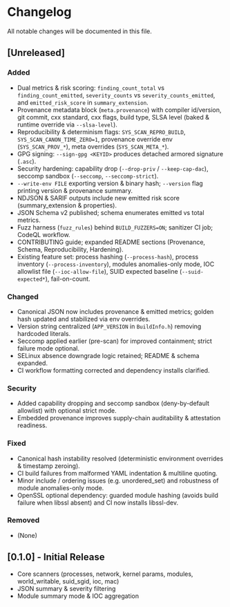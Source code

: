 # Changelog

All notable changes will be documented in this file.

## [Unreleased]
### Added
 - Dual metrics & risk scoring: `finding_count_total` vs `finding_count_emitted`, `severity_counts` vs `severity_counts_emitted`, and `emitted_risk_score` in `summary_extension`.
 - Provenance metadata block (`meta.provenance`) with compiler id/version, git commit, cxx standard, cxx flags, build type, SLSA level (baked & runtime override via `--slsa-level`).
 - Reproducibility & determinism flags: `SYS_SCAN_REPRO_BUILD`, `SYS_SCAN_CANON_TIME_ZERO=1`, provenance override env (`SYS_SCAN_PROV_*`), meta overrides (`SYS_SCAN_META_*`).
 - GPG signing: `--sign-gpg <KEYID>` produces detached armored signature (`.asc`).
 - Security hardening: capability drop (`--drop-priv` / `--keep-cap-dac`), seccomp sandbox (`--seccomp`, `--seccomp-strict`).
 - `--write-env FILE` exporting version & binary hash; `--version` flag printing version & provenance summary.
 - NDJSON & SARIF outputs include new emitted risk score (summary_extension & properties).
 - JSON Schema v2 published; schema enumerates emitted vs total metrics.
 - Fuzz harness (`fuzz_rules`) behind `BUILD_FUZZERS=ON`; sanitizer CI job; CodeQL workflow.
 - CONTRIBUTING guide; expanded README sections (Provenance, Schema, Reproducibility, Hardening).
 - Existing feature set: process hashing (`--process-hash`), process inventory (`--process-inventory`), modules anomalies-only mode, IOC allowlist file (`--ioc-allow-file`), SUID expected baseline (`--suid-expected*`), fail-on-count.

### Changed
 - Canonical JSON now includes provenance & emitted metrics; golden hash updated and stabilized via env overrides.
 - Version string centralized (`APP_VERSION` in `BuildInfo.h`) removing hardcoded literals.
 - Seccomp applied earlier (pre-scan) for improved containment; strict failure mode optional.
 - SELinux absence downgrade logic retained; README & schema expanded.
 - CI workflow formatting corrected and dependency installs clarified.

### Security
 - Added capability dropping and seccomp sandbox (deny-by-default allowlist) with optional strict mode.
 - Embedded provenance improves supply-chain auditability & attestation readiness.

### Fixed
 - Canonical hash instability resolved (deterministic environment overrides & timestamp zeroing).
 - CI build failures from malformed YAML indentation & multiline quoting.
 - Minor include / ordering issues (e.g. unordered_set) and robustness of module anomalies-only mode.
 - OpenSSL optional dependency: guarded module hashing (avoids build failure when libssl absent) and CI now installs libssl-dev.

### Removed
 - (None)

## [0.1.0] - Initial Release
- Core scanners (processes, network, kernel params, modules, world_writable, suid_sgid, ioc, mac)
- JSON summary & severity filtering
- Module summary mode & IOC aggregation
